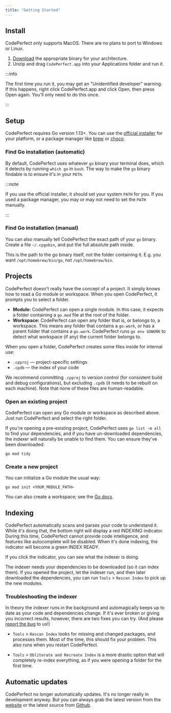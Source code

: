 ```yaml
---
title: "Getting Started"
---
```


## Install

CodePerfect only supports MacOS. There are no plans to port to Windows or Linux.

1. [Download](https://codeperfect95.com) the appropriate binary for
   your architecture.
2. Unzip and drag `CodePerfect.app` into your Applications folder and run it.

:::info

The first time you run it, you may get an "Unidentified developer" warning. If
this happens, right click CodePerfect.app and click Open, then press Open again.
You'll only need to do this once.

:::

## Setup

CodePerfect requires Go version 1.13+. You can use the
[official installer](https://go.dev/dl/) for your platform, or a package manager
like [brew](https://formulae.brew.sh/formula/go) or
[choco](https://community.chocolatey.org/packages/golang).

### Find Go installation (automatic)

By default, CodePerfect uses whatever `go` binary your terminal does, which it
detects by running `which go` in `bash`. The way to make the `go` binary
findable is to ensure it's in your `PATH`.

:::note

If you use the official installer, it should set your system `PATH` for you. If
you used a package manager, you may or may not need to set the `PATH` manually.

:::

### Find Go installation (manual)

You can also manually tell CodePerfect the exact path of your `go` binary.
Create a file `~/.cpgobin`, and put the full absolute path inside.

This is the path to the go binary itself, not the folder containing it. E.g. you
want `/opt/homebrew/bin/go`, not `/opt/homebrew/bin`.

## Projects

CodePerfect doesn't really have the concept of a project. It simply knows how to
read a Go module or workspace. When you open CodePerfect, it prompts you to
select a folder.

- **Module:** CodePerfect can open a single module. In this case, it expects a
  folder containing a `go.mod` file at the root of the folder.
- **Workspace:** CodePerfect can open any folder that is, or belongs to, a
  workspace. This means any folder that contains a `go.work`, or has a parent
  folder that contains a `go.work`. CodePerfect runs `go env GOWORK` to detect
  what workspace (if any) the current folder belongs to.

When you open a folder, CodePerfect creates some files inside for internal use:

- `.cpproj` &mdash; project-specific settings
- `.cpdb` &mdash; the index of your code

We recommend committing `.cpproj` to version control (for consistent build and
debug configurations), but excluding `.cpdb` (it needs to be rebuilt on each
machine). Note that none of these files are human-readable.

### Open an existing project

CodePerfect can open any Go module or workspace as described above. Just run
CodePerfect and select the right folder.

If you're opening a pre-existing project, CodePerfect uses `go list -m all` to
find your dependencies, and if you have un-downloaded dependencies, the indexer
will naturally be unable to find them. You can ensure they've been downloaded:

```
go mod tidy
```

### Create a new project

You can initialize a Go module the usual way:

```
go mod init <YOUR_MODULE_PATH>
```

You can also create a workspace; see the
[Go docs](https://go.dev/doc/tutorial/workspaces).

## Indexing

CodePerfect automatically scans and parses your code to understand it. While
it's doing that, the bottom right will display a red <span
class="indexing">INDEXING</span> indicator. During this time, CodePerfect cannot
provide code intelligence, and features like autocomplete will be disabled. When
it's done indexing, the indicator will become a green <span
class="index-ready">INDEX READY</span>.

If you click the indicator, you can see what the indexer is doing.

The indexer needs your dependencies to be downloaded (so it can index them). If
you opened the project, let the indexer run, and then later downloaded the
dependencies, you can run `Tools` &gt; `Rescan Index` to pick up the new
modules.

### Troubleshooting the indexer

In theory the indexer runs in the background and automagically keeps up to date
as your code and dependencies change. If it's ever broken or giving you
incorrect results, however, there are two fixes you can try. (And please
[report the bug](https://github.com/codeperfect95/issue-tracker) to us!)

- `Tools` &gt; `Rescan Index` looks for missing and changed packages, and
  processes them. Most of the time, this should fix your problem. This also runs
  when you restart CodePerfect.

- `Tools` &gt; `Obliterate and Recreate Index` is a more drastic option that
  will completely re-index everything, as if you were opening a folder for the
  first time.

## Automatic updates

CodePerfect no longer automatically updates. It's no longer really in
development anyway. But you can always grab the latest version from the
[website](https://codeperfect95.com) or the latest source from
[Github](https://github.com/codeperfect95/codeperfect).
